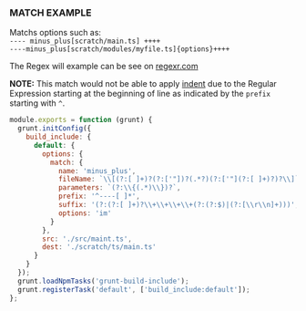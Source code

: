 ### MATCH EXAMPLE

Matchs options such as:  
`---- minus_plus[scratch/main.ts] ++++`  
`----minus_plus[scratch/modules/myfile.ts]{options}++++`

The Regex will example can be see on [regexr.com](https://regexr.com/4dr4m)

**NOTE:** This match would not be able to apply [indent](/grunt-build-include/pages/Docs/Options/text/indent/) due to the Regular Expression
starting at the beginning of line as indicated by the `prefix` starting with `^`.

```js
module.exports = function (grunt) {
  grunt.initConfig({
    build_include: {
      default: {
        options: {
          match: {
            name: 'minus_plus',
            fileName: `\\[(?:[ ]+)?(?:['"])?(.*?)(?:['"](?:[ ]+)?)?\\]`,
            parameters: `(?:\\{(.*)\\})?`,
            prefix: '^----[ ]*',
            suffix: '(?:(?:[ ]+)?\\+\\+\\+\\+(?:(?:$)|(?:[\\r\\n]+)))',
            options: 'im'
          }
        },
        src: './src/maint.ts',
        dest: './scratch/ts/main.ts'
      }
    }
  });
  grunt.loadNpmTasks('grunt-build-include');
  grunt.registerTask('default', ['build_include:default']);
};
```